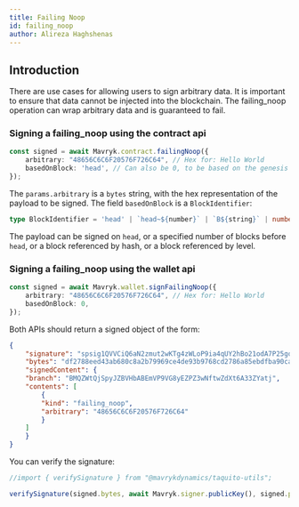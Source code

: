 ```yaml
---
title: Failing Noop
id: failing_noop
author: Alireza Haghshenas
---
```


## Introduction

There are use cases for allowing users to sign arbitrary data. It is important to ensure that data cannot be injected into the blockchain. The failing_noop operation can wrap arbitrary data and is guaranteed to fail.

### Signing a failing_noop using the contract api

```typescript
const signed = await Mavryk.contract.failingNoop({
    arbitrary: "48656C6C6F20576F726C64", // Hex for: Hello World
    basedOnBlock: 'head', // Can also be 0, to be based on the genesis block
});
```

The `params.arbitrary` is a `bytes` string, with the hex representation of the payload to be signed.
The field `basedOnBlock` is a `BlockIdentifier`:

```typescript
type BlockIdentifier = 'head' | `head~${number}` | `B${string}` | number;
```

The payload can be signed on `head`, or a specified number of blocks before `head`, or a block referenced by hash, or a block referenced by level.

### Signing a failing_noop using the wallet api

```typescript
const signed = await Mavryk.wallet.signFailingNoop({
    arbitrary: "48656C6C6F20576F726C64", // Hex for: Hello World
    basedOnBlock: 0,
});

```

Both APIs should return a signed object of the form:

```json
{
    "signature": "spsig1QVVCiQ6aN2zmut2wKTg4zWLoP9ia4qUY2hBo21odA7P25gqfieFWJMyntaJWmyrd6v3mgjKF5n4d2wcaB3LxkLmd1MoJQ",
    "bytes": "df2788eed43ab680c8a2b79969ce4de93b9768cd2786a85ebdfba90ca7612638110000000b48656c6c6f20576f726c64",
    "signedContent": {
    "branch": "BMQZWtQjSpyJZBVHbABEmVP9VG8yEZPZ3wNftwZdXt6A33ZYatj",
    "contents": [
        {
        "kind": "failing_noop",
        "arbitrary": "48656C6C6F20576F726C64"
        }
    ]
    }
}
```

You can verify the signature:

```typescript
//import { verifySignature } from "@mavrykdynamics/taquito-utils";

verifySignature(signed.bytes, await Mavryk.signer.publicKey(), signed.prefixSig, new Uint8Array([3]))
```